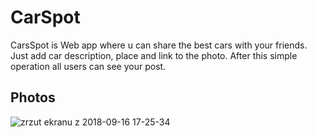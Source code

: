 # CarSpot

  CarsSpot is Web app where u can share the best cars with your friends. Just add car description, place and link to the photo. After this simple operation all users can see your post.


## Photos
![zrzut ekranu z 2018-09-16 17-25-34](https://user-images.githubusercontent.com/40403433/45598089-2c2bad80-b9d6-11e8-8433-6ed29d8ce867.png)
